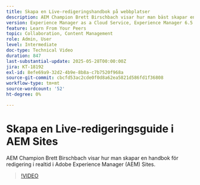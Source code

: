 ```yaml
---
title: Skapa en Live-redigeringshandbok på webbplatser
description: AEM Champion Brett Birschbach visar hur man bäst skapar en redigeringsguide i Adobe Experience Manager Sites.
version: Experience Manager as a Cloud Service, Experience Manager 6.5
feature: Learn From Your Peers
topic: Collaboration, Content Management
role: Admin, User
level: Intermediate
doc-type: Technical Video
duration: 847
last-substantial-update: 2025-05-28T00:00:00Z
jira: KT-18192
exl-id: 8efe69a9-32d2-4b9e-8b8a-c7b7520f968a
source-git-commit: cbcfd53ac2cde0f0d8a62ea5821d586fd1f36808
workflow-type: tm+mt
source-wordcount: '52'
ht-degree: 0%

---
```


# Skapa en Live-redigeringsguide i AEM Sites

AEM Champion Brett Birschbach visar hur man skapar en handbok för redigering i realtid i Adobe Experience Manager (AEM) Sites.

>[!VIDEO](https://video.tv.adobe.com/v/3459572/?learn=on&enablevpops)
